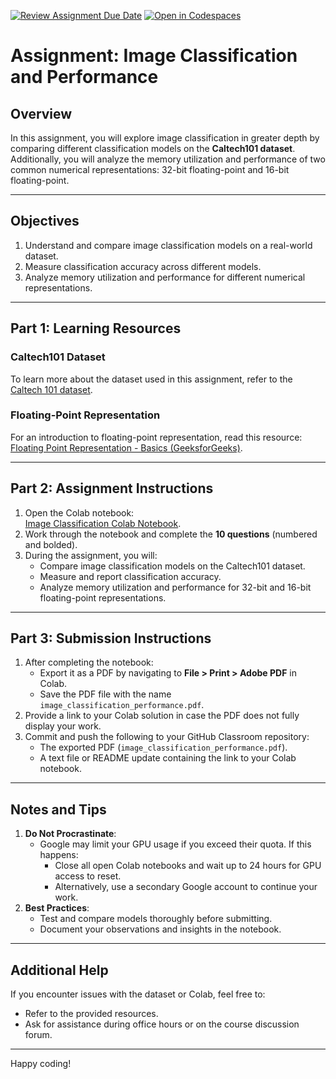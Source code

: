 [![Review Assignment Due Date](https://classroom.github.com/assets/deadline-readme-button-22041afd0340ce965d47ae6ef1cefeee28c7c493a6346c4f15d667ab976d596c.svg)](https://classroom.github.com/a/edFmT_jy)
[![Open in Codespaces](https://classroom.github.com/assets/launch-codespace-2972f46106e565e64193e422d61a12cf1da4916b45550586e14ef0a7c637dd04.svg)](https://classroom.github.com/open-in-codespaces?assignment_repo_id=17717551)
# Assignment: Image Classification and Performance

## Overview
In this assignment, you will explore image classification in greater depth by comparing different classification models on the **Caltech101 dataset**. Additionally, you will analyze the memory utilization and performance of two common numerical representations: 32-bit floating-point and 16-bit floating-point.

---

## Objectives
1. Understand and compare image classification models on a real-world dataset.
2. Measure classification accuracy across different models.
3. Analyze memory utilization and performance for different numerical representations.

---

## Part 1: Learning Resources
### Caltech101 Dataset
To learn more about the dataset used in this assignment, refer to the [Caltech 101 dataset](https://data.caltech.edu/records/20086).

### Floating-Point Representation
For an introduction to floating-point representation, read this resource: [Floating Point Representation - Basics (GeeksforGeeks)](https://www.geeksforgeeks.org/floating-point-representation-basics/).

---

## Part 2: Assignment Instructions
1. Open the Colab notebook:  
   [Image Classification Colab Notebook](https://colab.research.google.com/drive/1AkzKZJ75IN2YK2OmdeA2c1gVfIxbx2O_#scrollTo=w7K4akKygMJv?copy=true).
2. Work through the notebook and complete the **10 questions** (numbered and bolded).
3. During the assignment, you will:
   - Compare image classification models on the Caltech101 dataset.
   - Measure and report classification accuracy.
   - Analyze memory utilization and performance for 32-bit and 16-bit floating-point representations.

---

## Part 3: Submission Instructions
1. After completing the notebook:
   - Export it as a PDF by navigating to **File > Print > Adobe PDF** in Colab.
   - Save the PDF file with the name `image_classification_performance.pdf`.
2. Provide a link to your Colab solution in case the PDF does not fully display your work.
3. Commit and push the following to your GitHub Classroom repository:
   - The exported PDF (`image_classification_performance.pdf`).
   - A text file or README update containing the link to your Colab notebook.

---

## Notes and Tips
1. **Do Not Procrastinate**:
   - Google may limit your GPU usage if you exceed their quota. If this happens:
     - Close all open Colab notebooks and wait up to 24 hours for GPU access to reset.
     - Alternatively, use a secondary Google account to continue your work.
2. **Best Practices**:
   - Test and compare models thoroughly before submitting.
   - Document your observations and insights in the notebook.

---

## Additional Help
If you encounter issues with the dataset or Colab, feel free to:
- Refer to the provided resources.
- Ask for assistance during office hours or on the course discussion forum.

---

Happy coding!
